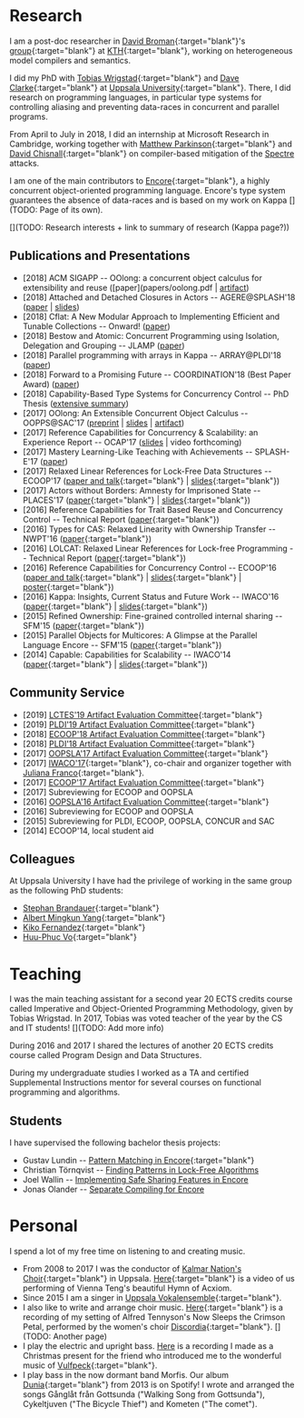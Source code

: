 Research
========

I am a post-doc researcher in [David
Broman](https://www.kth.se/profile/dbro){:target="blank"}'s
[group](https://www.kth.se/scs/mcs){:target="blank"} at
[KTH](http://www.kth.se){:target="blank"}, working on
heterogeneous model compilers and semantics.

I did my PhD with [Tobias
Wrigstad](http://www.wrigstad.com){:target="blank"} and [Dave
Clarke](http://supercooldave.github.io/){:target="blank"} at
[Uppsala University](http://www.it.uu.se){:target="blank"}. There,
I did research on programming languages, in particular type
systems for controlling aliasing and preventing data-races in
concurrent and parallel programs.

From April to July in 2018, I did an internship at Microsoft
Research in Cambridge, working together with [Matthew
Parkinson](https://www.microsoft.com/en-us/research/people/mattpark/){:target="blank"}
and [David
Chisnall](https://www.cl.cam.ac.uk/~dc552/){:target="blank"} on
compiler-based mitigation of the
[Spectre](https://meltdownattack.com/) attacks.

I am one of the main contributors
to [Encore](https://encore-lang.github.io/){:target="blank"}, a
highly concurrent object-oriented programming language. Encore's
type system guarantees the absence of data-races and is based on
my work on Kappa [](TODO: Page of its own).

[](TODO: Research interests + link to summary of research (Kappa page?))

Publications and Presentations
------------------------------
* [2018] ACM SIGAPP -- OOlong: a concurrent object calculus for
  extensibility and reuse ([paper](papers/oolong.pdf | [artifact](https://github.com/EliasC/oolong))
* [2018] Attached and Detached Closures in Actors --
  AGERE@SPLASH'18 ([paper](papers/agere18.pdf) | [slides](slides/agere18.pdf))
* [2018] Cflat: A New Modular Approach to Implementing Efficient
  and Tunable Collections -- Onward!
  ([paper](http://stbr.me/cflat))
* [2018] Bestow and Atomic: Concurrent Programming using
  Isolation, Delegation and Grouping -- JLAMP
  ([paper](https://authors.elsevier.com/a/1XKyV8MrKMFw0Q))
* [2018] Parallel programming with arrays in Kappa --
  ARRAY@PLDI'18
  ([paper](https://dl.acm.org/citation.cfm?id=3219757))
* [2018] Forward to a Promising Future -- COORDINATION'18 (Best Paper Award)
  ([paper](http://www.diva-portal.org/smash/record.jsf?pid=diva2%3A1209721&dswid=-2080))
* [2018] Capability-Based Type Systems for Concurrency Control -- PhD Thesis
  ([extensive summary](http://urn.kb.se/resolve?urn=urn:nbn:se:uu:diva-336021))
* [2017] OOlong: An Extensible Concurrent Object Calculus -- OOPPS@SAC'17
  ([preprint](papers/sac18.pdf) | [slides](slides/SAC18.pdf) | [artifact](https://github.com/EliasC/oolong))
* [2017] Reference Capabilities for Concurrency & Scalability: an Experience Report -- OCAP'17
  ([slides](slides/OCAP17.pdf) | video forthcoming)
* [2017] Mastery Learning-Like Teaching with Achievements -- SPLASH-E'17
  ([paper](https://2017.splashcon.org/event/splash-2017-splash-e-cer-mastery-learning-like-teaching-with-achievements))
* [2017] Relaxed Linear References for Lock-Free Data Structures -- ECOOP'17
  ([paper and talk](http://2017.ecoop.org/event/ecoop-2017-papers-relaxed-linear-references-for-lock-free-programming){:target="blank"} | [slides](slides/ECOOP17.pdf){:target="blank"})
* [2017] Actors without Borders: Amnesty for Imprisoned State -- PLACES'17
  ([paper](https://arxiv.org/abs/1704.03094){:target="blank"} | [slides](slides/ActorsWithoutBorders.pdf){:target="blank"})
* [2016] Reference Capabilities for Trait Based Reuse and Concurrency Control -- Technical Report
  ([paper](http://urn.kb.se/resolve?urn=urn:nbn:se:uu:diva-309774){:target="blank"})
* [2016] Types for CAS: Relaxed Linearity with Ownership Transfer -- NWPT'16
  ([paper](http://urn.kb.se/resolve?urn=urn:nbn:se:uu:diva-309777){:target="blank"})
* [2016] LOLCAT: Relaxed Linear References for Lock-free Programming -- Technical Report
  ([paper](http://urn.kb.se/resolve?urn=urn:nbn:se:uu:diva-309776){:target="blank"})
* [2016] Reference Capabilities for Concurrency Control -- ECOOP'16
  ([paper and talk](http://2016.ecoop.org/event/ecoop-2016-papers-reference-capabilities-for-concurrency-control){:target="blank"} | [slides](slides/ECOOP16.pdf){:target="blank"} | [poster](posters/ECOOP16.pdf){:target="blank"})
* [2016] Kappa: Insights, Current Status and Future Work -- IWACO'16
  ([paper](http://2016.ecoop.org/event/iwaco-2016-first-paper-kappa-insights-current-status-and-future-work){:target="blank"} | [slides](slides/IWACO16.pdf){:target="blank"})
* [2015] Refined Ownership: Fine-grained controlled internal sharing -- SFM'15
  ([paper](http://urn.kb.se/resolve?urn=urn:nbn:se:uu:diva-266673){:target="blank"})
* [2015] Parallel Objects for Multicores: A Glimpse at the Parallel Language Encore -- SFM'15
  ([paper](https://www.it.uu.se/katalog/stebr742/Encore-Glimpse/Encore_Glimpse_Preprint.pdf){:target="blank"})
* [2014] Capable: Capabilities for Scalability -- IWACO'14
  ([paper](http://www.ownership-types.org/iwaco14/program_files/Paper2.pdf){:target="blank"} | [slides](slides/IWACO14.pdf){:target="blank"})


Community Service
-----------------

* [2019] [LCTES'19 Artifact Evaluation Committee](https://conf.researchr.org/committee/LCTES-2019/lctes-2019-papers-artifact-evaluation-committee){:target="blank"}
* [2019] [PLDI'19 Artifact Evaluation Committee](https://pldi19.sigplan.org/track/pldi-2019-PLDI-Research-Artifacts){:target="blank"}
* [2018]
  [ECOOP'18 Artifact Evaluation Committee](http://2018.ecoop.org/track/ecoop-2018-Artifacts){:target="blank"}
* [2018]
  [PLDI'18 Artifact Evaluation Committee](https://pldi18.sigplan.org/track/pldi-2018-PLDI-Research-Artifacts){:target="blank"}
* [2017]
  [OOPSLA'17 Artifact Evaluation Committee](http://2017.splashcon.org/track/splash-2017-OOPSLA-Artifacts){:target="blank"}
* [2017]
  [IWACO'17](2017.ecoop.org/track/iwaco-2017-papers){:target="blank"}, co-chair and
  organizer together with [Juliana Franco](https://www.doc.ic.ac.uk/~jvicent1/){:target="blank"}.
* [2017]
  [ECOOP'17 Artifact Evaluation Committee](http://2017.ecoop.org/track/ecoop-2017-Artifacts){:target="blank"}
* [2017]
  Subreviewing for ECOOP and OOPSLA
* [2016]
  [OOPSLA'16 Artifact Evaluation Committee](http://2016.splashcon.org/track/splash-2016-artifacts){:target="blank"}
* [2016]
  Subreviewing for ECOOP and OOPSLA
* [2015]
  Subreviewing for PLDI, ECOOP, OOPSLA, CONCUR and SAC
* [2014] ECOOP'14, local student aid


Colleagues
----------

At Uppsala University I have had the privilege of working in the same
group as the following PhD students:

* [Stephan Brandauer](http://stbr.me){:target="blank"}
* [Albert Mingkun Yang](http://albertnetymk.github.io/){:target="blank"}
* [Kiko Fernandez](http://www.it.uu.se/katalog/frafe664){:target="blank"}
* [Huu-Phuc Vo](http://www.it.uu.se/katalog/voph710){:target="blank"}


Teaching
========

I was the main teaching assistant for a second year 20 ECTS credits
course called Imperative and Object-Oriented Programming
Methodology, given by Tobias Wrigstad. In 2017, Tobias was voted
teacher of the year by the CS and IT students! [](TODO: Add more info)

During 2016 and 2017 I shared the lectures of another 20 ECTS
credits course called Program Design and Data Structures.

During my undergraduate studies I worked as a TA and certified
Supplemental Instructions mentor for several courses on functional
programming and algorithms.


Students
--------

I have supervised the following bachelor thesis projects:

* Gustav Lundin -- [Pattern Matching in Encore](http://urn.kb.se/resolve?urn=urn:nbn:se:uu:diva-294513){:target="blank"}
* Christian Törnqvist -- [Finding Patterns in Lock-Free Algorithms](http://uu.diva-portal.org/smash/record.jsf?pid=diva2:1136791)
* Joel Wallin -- [Implementing Safe Sharing Features in Encore](theses/thesis-joelwallin.pdf)
* Jonas Olander -- [Separate Compiling for Encore](http://urn.kb.se/resolve?urn=urn:nbn:se:uu:diva-330697)


Personal
========

I spend a lot of my free time on listening to and creating music.

* From 2008 to 2017 I was the conductor of
  [Kalmar Nation's Choir](http://kalmarnation.se/koren){:target="blank"}
  in Uppsala.
  [Here](https://www.youtube.com/watch?v=cgrlqO8PqJs){:target="blank"}
  is a video of us performing of Vienna Teng's beautiful Hymn of Acxiom.
* Since 2015 I am a singer in
  [Uppsala Vokalensemble](http://uppsalavokalensemble.se/){:target="blank"}.
* I also like to write and arrange choir music.
  [Here](https://www.youtube.com/watch?v=l2gzhjwBczI){:target="blank"}
  is a recording of my setting of Alfred Tennyson's Now Sleeps
  the Crimson Petal, performed by the women's choir
  [Discordia](http://udkdiscordia.se/){:target="blank"}.
  [](TODO: Another page)
* I play the electric and upright
  bass. [Here](https://www.youtube.com/watch?v=VPzk-28ZiYc) is a
  recording I made as a Christmas present for the friend who
  introduced me to the wonderful music of [Vulfpeck](http://vulfpeck.com/){:target="blank"}.
* I play bass in the now dormant band Morfis. Our album
  [Dunia](https://open.spotify.com/album/0Sn5iIamcssFcc6EdZvnzi){:target="blank"}
  from 2013 is on Spotify! I wrote and arranged the songs Gånglåt
  från Gottsunda ("Walking Song from Gottsunda"), Cykeltjuven
  ("The Bicycle Thief") and Kometen ("The comet").
